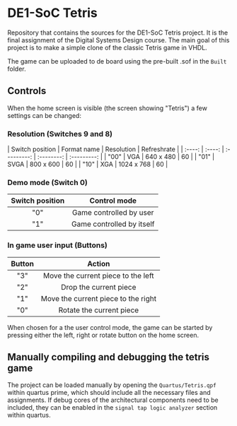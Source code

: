 # DE1-SoC Tetris

Repository that contains the sources for the DE1-SoC Tetris project. It is the final assignment of the Digital Systems Design course. The main goal of this project is to make a simple clone of the classic Tetris game in VHDL.

The game can be uploaded to de board using the pre-built .sof in the `Built` folder.

## Controls

When the home screen is visible (the screen showing "Tetris") a few settings can be changed:

### Resolution (Switches 9 and 8)

| Switch position | Format name | Resolution | Refreshrate |
| :----: | :----: | :---------: | :--------: | :---------: |
| "00" | VGA | 640 x 480 | 60 |
| "01" | SVGA | 800 x 600 | 60 |
| "10" | XGA | 1024 x 768 | 60 |

### Demo mode (Switch 0)

| Switch position | Control mode |
| :-------------: | :----------: | 
| "0" | Game controlled by user |
| "1" | Game controlled by itself |

### In game user input (Buttons)

| Button | Action |
| :----: | :----: | 
| "3" | Move the current piece to the left |
| "2" | Drop the current piece |
| "1" | Move the current piece to the right |
| "0" | Rotate the current piece |

When chosen for a the user control mode, the game can be started by pressing either the left, right or rotate button on the home screen.

## Manually compiling and debugging the tetris game

The project can be loaded manually by opening the `Quartus/Tetris.qpf` within quartus prime, which should include all the necessary files and assignments. If debug cores of the architectural components need to be included, they can be enabled in the `signal tap logic analyzer` section within quartus.